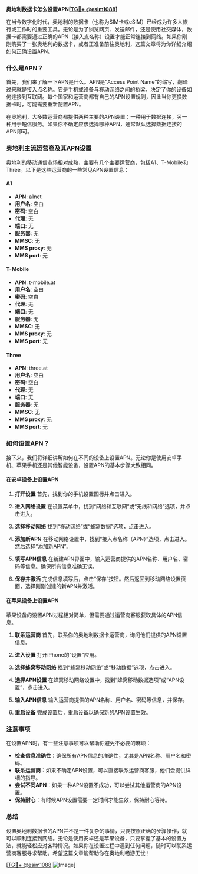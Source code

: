 **奥地利数据卡怎么设置APN[[TG💪+ @esim1088](https://t.me/s/esim1088)]**

在当今数字化时代，奥地利的数据卡（也称为SIM卡或eSIM）已经成为许多人旅行或工作时的重要工具。无论是为了浏览网页、发送邮件，还是使用社交媒体，数据卡都需要通过正确的APN（接入点名称）设置才能正常连接到网络。如果你刚刚购买了一张奥地利的数据卡，或者正准备前往奥地利，这篇文章将为你详细介绍如何正确设置APN。

### 什么是APN？

首先，我们来了解一下APN是什么。APN是“Access Point Name”的缩写，翻译过来就是接入点名称。它是手机或设备与移动网络之间的桥梁，决定了你的设备如何连接到互联网。每个国家和运营商都有自己的APN设置规则，因此当你更换数据卡时，可能需要重新配置APN。

在奥地利，大多数运营商都提供两种主要的APN设置：一种用于数据连接，另一种用于短信服务。如果你不确定应该选择哪种APN，通常默认选择数据连接的APN即可。

### 奥地利主流运营商及其APN设置

奥地利的移动通信市场相对成熟，主要有几个主要运营商，包括A1、T-Mobile和Three。以下是这些运营商的一些常见APN设置信息：

#### A1
- **APN**: a1net
- **用户名**: 空白
- **密码**: 空白
- **代理**: 无
- **端口**: 无
- **服务器**: 无
- **MMSC**: 无
- **MMS proxy**: 无
- **MMS port**: 无

#### T-Mobile
- **APN**: t-mobile.at
- **用户名**: 空白
- **密码**: 空白
- **代理**: 无
- **端口**: 无
- **服务器**: 无
- **MMSC**: 无
- **MMS proxy**: 无
- **MMS port**: 无

#### Three
- **APN**: three.at
- **用户名**: 空白
- **密码**: 空白
- **代理**: 无
- **端口**: 无
- **服务器**: 无
- **MMSC**: 无
- **MMS proxy**: 无
- **MMS port**: 无

### 如何设置APN？

接下来，我们将详细讲解如何在不同的设备上设置APN。无论你是使用安卓手机、苹果手机还是其他智能设备，设置APN的基本步骤大致相同。

#### 在安卓设备上设置APN

1. **打开设置**
   首先，找到你的手机设置图标并点击进入。

2. **进入网络设置**
   在设置菜单中，找到“网络和互联网”或“无线和网络”选项，并点击进入。

3. **选择移动网络**
   找到“移动网络”或“蜂窝数据”选项，点击进入。

4. **添加新APN**
   在移动网络设置中，找到“接入点名称（APN）”选项，点击进入。然后选择“添加新APN”。

5. **填写APN信息**
   在新建APN界面中，输入运营商提供的APN名称、用户名、密码等信息。确保所有信息准确无误。

6. **保存并激活**
   完成信息填写后，点击“保存”按钮。然后返回到移动网络设置页面，选择刚刚创建的新APN并激活。

#### 在苹果设备上设置APN

苹果设备的设置APN过程相对简单，但需要通过运营商客服获取具体的APN信息。

1. **联系运营商**
   首先，联系你的奥地利数据卡运营商，询问他们提供的APN设置信息。

2. **进入设置**
   打开iPhone的“设置”应用。

3. **选择蜂窝移动网络**
   找到“蜂窝移动网络”或“移动数据”选项，点击进入。

4. **选择APN设置**
   在蜂窝移动网络设置中，找到“蜂窝移动数据选项”或“APN设置”，点击进入。

5. **输入APN信息**
   输入运营商提供的APN名称、用户名、密码等信息，并保存。

6. **重启设备**
   完成设置后，重启设备以确保新的APN设置生效。

### 注意事项

在设置APN时，有一些注意事项可以帮助你避免不必要的麻烦：

- **检查信息准确性**：确保所有APN信息的准确性，尤其是APN名称、用户名和密码。
- **联系运营商**：如果不确定APN设置，可以直接联系运营商客服，他们会提供详细的指导。
- **尝试不同APN**：如果一种APN设置不成功，可以尝试其他运营商的APN设置。
- **保持耐心**：有时候APN设置需要一定时间才能生效，保持耐心等待。

### 总结

设置奥地利数据卡的APN并不是一件复杂的事情，只要按照正确的步骤操作，就可以顺利连接到网络。无论是使用安卓还是苹果设备，只要掌握了基本的设置方法，就能轻松应对各种情况。如果你在设置过程中遇到任何问题，随时可以联系运营商客服寻求帮助。希望这篇文章能帮助你在奥地利畅游无忧！

[[TG💪+ @esim1088](https://t.me/s/esim1088) ![Image](https://i.postimg.cc/4NQfJmqS/Snipaste-2025-05-13-00-14-12.png)]